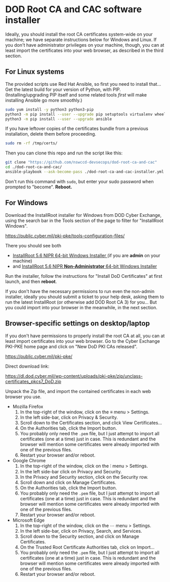 # DOD Root CA and CAC software installer

Ideally, you should install the root CA certificates system-wide on your machine; we have separate instructions below for Windows and Linux.
If you don't have administrator privileges on your machine, though, you can at least import the certificates into your web browser, as described in the third section.



## For Linux systems

The provided scripts use Red Hat Ansible, so first you need to install that...
Get the latest build for your version of Python, with PIP.
(Installing/upgrading PIP itself and some related tools _first_ will make installing Ansible go more smoothly.)

``` bash
sudo yum install -y python3 python3-pip
python3 -m pip install --user --upgrade pip setuptools virtualenv wheel
python3 -m pip install --user --upgrade ansible
```

If you have leftover copies of the certificates bundle from a previous installation, delete them before proceeding.

``` bash
sudo rm -rf /tmp/certs/
```

Then you can clone this repo and run the script like this:
``` bash
git clone "https://github.com/nswccd-devsecops/dod-root-ca-and-cac"
cd ./dod-root-ca-and-cac/
ansible-playbook --ask-become-pass ./dod-root-ca-and-cac-installer.yml
```

Don't run this command with `sudo`, but enter your sudo password when prompted to "become".
**Reboot.**



## For Windows

Download the InstallRoot installer for Windows from DOD Cyber Exchange, using the search bar in the Tools section of the page to filter for "InstallRoot Windows".

<https://public.cyber.mil/pki-pke/tools-configuration-files/>

There you should see both

- [InstallRoot 5.6 NIPR 64-bit Windows Installer ](https://dl.dod.cyber.mil/wp-content/uploads/pki-pke/msi/InstallRoot_5.6x64.msi)
  (if you are **admin** on your machine)
- and [InstallRoot 5.6 NIPR **Non-Administrator** 64-bit Windows Installer](https://dl.dod.cyber.mil/wp-content/uploads/pki-pke/msi/InstallRoot_5.6x64_NonAdmin.msi)

Run the installer, follow the instructions for "Install DoD Certificates" at first launch, and then **reboot**.

If you don't have the necessary permissions to run even the non-admin installer, ideally you should submit a ticket to your help desk, asking them to run the latest InstallRoot (or otherwise add DOD Root CA 3) for you...
But you could import into your browser in the meanwhile, in the next section.



## Browser-specific settings on desktop/laptop

If you don't have permissions to properly install the root CA at all, you can at least import certificates into your web browser.
Go to the Cyber Exchange PKI-PKE home page and click on "New DoD PKI CAs released".

<https://public.cyber.mil/pki-pke/>

Direct download link:

<https://dl.dod.cyber.mil/wp-content/uploads/pki-pke/zip/unclass-certificates_pkcs7_DoD.zip>

Unpack the Zip file, and import the contained certificates in each web browser you use.

- Mozilla Firefox
    1. In the top-right of the window, click on the ≡ menu > Settings.
    1. In the left side-bar, click on Privacy & Security.
    1. Scroll down to the Certificates section, and click View Certificates...
    1. On the Authorities tab, click the Import button.
    1. You probably only need the `.pem` file, but I just attempt to import all certificates (one at a time) just in case.
       This is redundant and the browser will mention some certificates were already imported with one of the previous files.
    1. Restart your browser and/or reboot.
- Google Chrome
    1. In the top-right of the window, click on the ⫶ menu > Settings.
    1. In the left side-bar click on Privacy and Security.
    1. In the Privacy and Security section, click on the Security row.
    1. Scroll down and click on Manage Certificates.
    1. On the Authorities tab, click the Import button.
    1. You probably only need the `.pem` file, but I just attempt to import all certificates (one at a time) just in case.
       This is redundant and the browser will mention some certificates were already imported with one of the previous files.
    1. Restart your browser and/or reboot.
- Microsoft Edge
    1. In the top-right of the window, click on the ⋯ menu > Settings.
    1. In the left side-bar, click on Privacy, Search, and Services.
    1. Scroll down to the Security section, and click on Manage Certificates.
    1. On the Trusted Root Certificate Authorities tab, click on Import...
    1. You probably only need the `.pem` file, but I just attempt to import all certificates (one at a time) just in case.
       This is redundant and the browser will mention some certificates were already imported with one of the previous files.
    1. Restart your browser and/or reboot.
